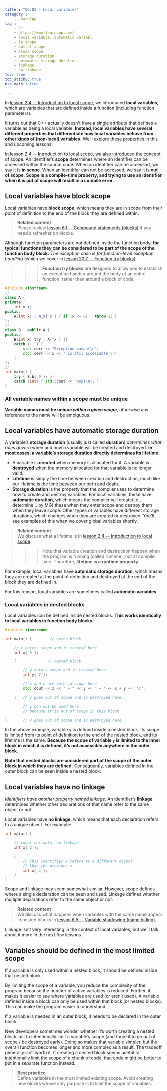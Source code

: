 ```yaml
---
title : "06.03 — Local variables"
category :
    - LearnCpp
tag : 
    - C++
    - https://www.learncpp.com/
    - local variable, automatic variabl
    - in scope
    - out of scope
    - block scope
    - storage duration
    - automatic storage duration
    - linkage
    - no linkage
toc: true  
toc_sticky: true 
use_math : true

---
```



In [lesson 2.4 -- Introduction to local scope](https://www.learncpp.com/cpp-tutorial/introduction-to-local-scope/), we introduced **local variables**, which are variables that are defined inside a function (including function parameters).

It turns out that C++ actually doesn’t have a single attribute that defines a variable as being a local variable. **Instead, local variables have several different properties that differentiate how local variables behave from other kinds of (non-local) variables.** We’ll explore these properties in this and upcoming lessons.

In [lesson 2.4 -- Introduction to local scope](https://www.learncpp.com/cpp-tutorial/introduction-to-local-scope/), we also introduced the concept of scope. An identifier’s **scope** determines where an identifier can be accessed within the source code. When an identifier can be accessed, we say it is **in scope**. When an identifier can not be accessed, we say it is **out of scope**. **Scope is a compile-time property, and trying to use an identifier when it is out of scope will result in a compile error.**


## Local variables have block scope

Local variables have **block scope**, which means they are in scope from their point of definition to the end of the block they are defined within.

>**Related content**  
Please review [lesson 6.1 -- Compound statements (blocks)](https://www.learncpp.com/cpp-tutorial/compound-statements-blocks/) if you need a refresher on blocks.

Although function parameters are not defined inside the function body, **for typical functions they can be considered to be part of the scope of the function body block.** *The exception case is for function-level exception handling* (which we cover in [lesson 20.7 -- Function try blocks](https://www.learncpp.com/cpp-tutorial/function-try-blocks/)).

>>>**Function try blocks** are designed to allow you to establish an exception handler around the body of an entire function, rather than around a block of code.  
```c++
#include <iostream>
//
class A {
private:
    int m_x;
public:
    A(int x) : m_x{ x } { if (x <= 0)   throw 1; }
};
//
class B : public A {
public:
    B(int x) try : A{ x } {}
    catch (...) {
        std::cerr << "Exception caught\n";
        std::cerr << x << " is stil accessable.\n";
    }
};
//
int main() {
    try { B b{ 0 }; }
    catch (int) { std::cout << "Oops\n"; }
}
```


### All variable names within a scope must be unique

**Variable names must be unique *within a given scope***, otherwise any reference to the name will be ambiguous.


## Local variables have automatic storage duration

A variable’s **storage duration** (usually just called **duration**) *determines what rules govern* when and how a variable will be created and destroyed. **In most cases, a variable’s storage duration directly determines its lifetime.**

>>>
- A variable is **created** when memory is allocated for it. A variable is **destroyed** when the memory allocated for that variable is no longer valid.  
- **Lifetime** is simply the time between creation and destruction, much like our lifetime is the time between our birth and death.  
- **Storage duration** is the property that the compiler uses to determine how to create and destroy variables. For local variables, these have **automatic duration**, which means the compiler will create(i.e., determine... by MG) these when they enter scope and destroy them when they leave scope. Other types of variables have different storage durations, which changes when they are created or destroyed. You'll see examples of this when we cover global variables shortly.

>**Related content**  
We discuss what a lifetime is in [lesson 2.4 -- Introduction to local scope](https://www.learncpp.com/cpp-tutorial/introduction-to-local-scope/).

>>>Note that variable creation and destruction happen when the program is running (called runtime), not at compile time. Therefore, **lifetime is a runtime property**.

For example, local variables have **automatic storage duration**, which means they are created at the point of definition and destroyed at the end of the block they are defined in.

For this reason, local variables are sometimes called **automatic variables**.


### Local variables in nested blocks

Local variables can be defined inside nested blocks. **This works identically to local variables in function body blocks:**

```c++
#include <iostream>

int main() {        // outer block

    // x enters scope and is created here.
    int x{ 5 };

    {              // nested block

        // y enters scope and is created here.
        int y{ 7 };

        // x and y are both in scope here
        std::cout << x << " + " << y << " = " << x + y << '\n';

    }   // y goes out of scope and is destroyed here.

        // y can not be used here
        // because it is out of scope in this block.

}       // x goes out of scope and is destroyed here.
```

In the above example, variable `y` is defined inside a nested block. Its scope is limited from its point of definition to the end of the nested block, and its lifetime is the same. **Because the scope of variable `y` is limited to the inner block in which it is defined, it’s not accessible anywhere in the outer block.**

**Note that nested blocks are considered part of the scope of the outer block in which they are defined.** Consequently, variables defined in the outer block can be seen inside a nested block:


## Local variables have no linkage

*Identifiers have another property named linkage.* An identifier’s **linkage** determines whether other declarations of that name refer to the same object or not.

Local variables have **no linkage**, which means that each declaration refers to a unique object. For example:

```c++
int main() {

    // local variable, no linkage
    int x{ 2 }; 

    {
        // This identifier x refers to a different object
        // than the previous x.
        int x{ 3 }; 
    }
}
```

Scope and linkage may seem somewhat similar. However, scope defines where a single declaration can be seen and used. Linkage defines whether multiple declarations refer to the same object or not.

>**Related content**  
We discuss what happens when variables with the same name appear in nested blocks in [lesson 6.5 -- Variable shadowing (name hiding)](https://www.learncpp.com/cpp-tutorial/variable-shadowing-name-hiding/).

Linkage isn’t very interesting in the context of local variables, but we’ll talk about it more in the next few lessons.


## Variables should be defined in the most limited scope

If a variable is only used within a nested block, it should be defined inside that nested block.

By limiting the scope of a variable, you reduce the complexity of the program because the number of active variables is reduced. Further, it makes it easier to see where variables are used (or aren’t used). A variable defined inside a block can only be used within that block (or nested blocks). This can make the program easier to understand.

If a variable is needed in an outer block, it needs to be declared in the outer block.

New developers sometimes wonder whether it’s worth creating a nested block just to intentionally limit a variable’s scope (and force it to go out of scope / be destroyed early). Doing so makes that variable simpler, but the overall function becomes longer and more complex as a result. The tradeoff generally isn’t worth it. If creating a nested block seems useful to intentionally limit the scope of a chunk of code, that code might be better to put in a separate function instead.


>**Best practice**  
Define variables in the most limited existing scope. Avoid creating new blocks whose only purpose is to limit the scope of variables.